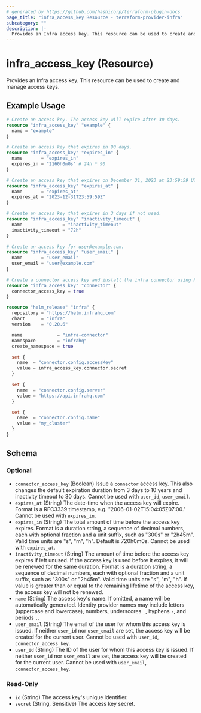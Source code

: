 ```yaml
---
# generated by https://github.com/hashicorp/terraform-plugin-docs
page_title: "infra_access_key Resource - terraform-provider-infra"
subcategory: ""
description: |-
  Provides an Infra access key. This resource can be used to create and manage access keys.
---
```


# infra_access_key (Resource)

Provides an Infra access key. This resource can be used to create and manage access keys.

## Example Usage

```terraform
# Create an access key. The access key will expire after 30 days.
resource "infra_access_key" "example" {
  name = "example"
}

# Create an access key that expires in 90 days.
resource "infra_access_key" "expires_in" {
  name       = "expires_in"
  expires_in = "2160h0m0s" # 24h * 90
}

# Create an access key that expires on December 31, 2023 at 23:59:59 UTC.
resource "infra_access_key" "expires_at" {
  name       = "expires_at"
  expires_at = "2023-12-31T23:59:59Z"
}

# Create an access key that expires in 3 days if not used.
resource "infra_access_key" "inactivity_timeout" {
  name               = "inactivity_timeout"
  inactivity_timeout = "72h"
}

# Create an access key for user@example.com.
resource "infra_access_key" "user_email" {
  name       = "user_email"
  user_email = "user@example.com"
}

# Create a connector access key and install the infra connector using Helm
resource "infra_access_key" "connector" {
  connector_access_key = true
}

resource "helm_release" "infra" {
  repository = "https://helm.infrahq.com"
  chart      = "infra"
  version    = "0.20.6"

  name             = "infra-connector"
  namespace        = "infrahq"
  create_namespace = true

  set {
    name  = "connector.config.accessKey"
    value = infra_access_key.connector.secret
  }

  set {
    name  = "connector.config.server"
    value = "https://api.infrahq.com"
  }

  set {
    name  = "connector.config.name"
    value = "my_cluster"
  }
}
```

<!-- schema generated by tfplugindocs -->
## Schema

### Optional

- `connector_access_key` (Boolean) Issue a `connector` access key. This also changes the default expiration duration from 3 days to 10 years and inactivity timeout to 30 days. Cannot be used with `user_id`, `user_email`.
- `expires_at` (String) The date-time when the access key will expire. Format is a RFC3339 timestamp, e.g. "2006-01-02T15:04:05Z07:00." Cannot be used with `expires_in`.
- `expires_in` (String) The total amount of time before the access key expires. Format is a duration string, a sequence of decimal numbers, each with optional fraction and a unit suffix, such as "300s" or "2h45m". Valid time units are "s", "m", "h". Default is 720h0m0s. Cannot be used with `expires_at`.
- `inactivity_timeout` (String) The amount of time before the access key expires if left unused. If the access key is used before it expires, it will be renewed for the same duration. Format is a duration string, a sequence of decimal numbers, each with optional fraction and a unit suffix, such as "300s" or "2h45m". Valid time units are "s", "m", "h". If value is greater than or equal to the remaining lifetime of the access key, the access key will not be renewed.
- `name` (String) The access key's name. If omitted, a name will be automatically generated. Identity provider names may include letters (uppercase and lowercase), numbers, underscores `_`, hyphens `-`, and periods `.`.
- `user_email` (String) The email of the user for whom this access key is issued. If neither `user_id` nor `user_email` are set, the access key will be created for the current user. Cannot be used with `user_id`, `connector_access_key`.
- `user_id` (String) The ID of the user for whom this access key is issued. If neither `user_id` nor `user_email` are set, the access key will be created for the current user. Cannot be used with `user_email`, `connector_access_key`.

### Read-Only

- `id` (String) The access key's unique identifier.
- `secret` (String, Sensitive) The access key secret.


